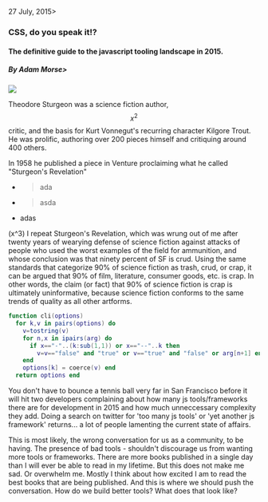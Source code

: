 27 July, 2015>

### CSS, do you speak it!?  
#### The definitive guide to the javascript tooling landscape in 2015.  
##### By Adam Morse>

<img class="right200" src="https://thumbs.dreamstime.com/b/racetrack-5355292.jpg">

Theodore Sturgeon was a science fiction author, $$x^2$$ critic, and the basis
for Kurt Vonnegut's recurring character Kilgore Trout. He was
prolific, authoring over 200 pieces himself and critiquing around 400
others.

In 1958 he published a piece in Venture proclaiming what he called
"Sturgeon's Revelation"
- >ada
- >asda
- adas


\(x^3\) I repeat Sturgeon's Revelation, which was wrung out of me after twenty
years of wearying defense of science fiction against attacks of people
who used the worst examples of the field for ammunition, and whose
conclusion was that ninety percent of SF is crud. Using the same
standards that categorize 90% of science fiction as trash, crud, or
crap, it can be argued that 90% of film, literature, consumer goods,
etc. is crap. In other words, the claim (or fact) that 90% of science
fiction is crap is ultimately uninformative, because science fiction
conforms to the same trends of quality as all other artforms.

```lua
function cli(options) 
  for k,v in pairs(options) do
    v=tostring(v)
    for n,x in ipairs(arg) do
      if x=="-"..(k:sub(1,1)) or x=="--"..k then
        v=v=="false" and "true" or v=="true" and "false" or arg[n+1] end
    end 
    options[k] = coerce(v) end 
  return options end 
```

You don't have to bounce a tennis ball very far in San Francisco
before it will hit two developers complaining about how many js
tools/frameworks there are for development in 2015 and how much
unneccessary complexity they add. Doing a search on twitter for 'too
many js tools' or 'yet another js framework' returns... a lot of
people lamenting the current state of affairs.

This is most likely, the wrong conversation for us as a community, to
be having. The presence of bad tools - shouldn't discourage us from
wanting more tools or frameworks. There are more books published in a
single day than I will ever be able to read in my lifetime. But this
does not make me sad. Or overwhelm me. Mostly I think about how
excited I am to read the best books that are being published. And this
is where we should push the conversation. How do we build better
tools? What does that look like?
<i class="fa-solid fa-house"></i>

